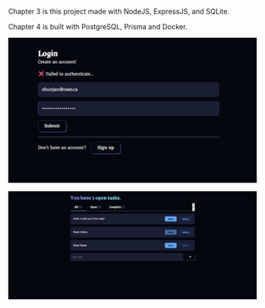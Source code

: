 Chapter 3 is this project made with NodeJS, ExpressJS, and SQLite.

Chapter 4 is built with PostgreSQL, Prisma and Docker.

![alt text](image.png)

![alt text](image-1.png)
